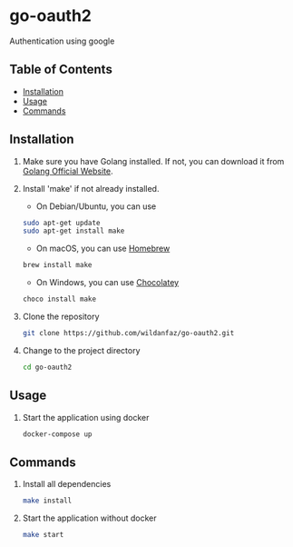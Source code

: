 # go-oauth2

Authentication using google

## Table of Contents

- [Installation](#installation)
- [Usage](#usage)
- [Commands](#commands)

## Installation

1. Make sure you have Golang installed. If not, you can download it from [Golang Official Website](https://go.dev/doc/install).

2. Install 'make' if not already installed. 

    * On Debian/Ubuntu, you can use

    ```bash
    sudo apt-get update
    sudo apt-get install make
    ```

   * On macOS, you can use [Homebrew](https://brew.sh/)

    ```bash
    brew install make
    ```

   * On Windows, you can use [Chocolatey](https://chocolatey.org/)

    ```bash
    choco install make
    ```

3. Clone the repository

    ```bash
    git clone https://github.com/wildanfaz/go-oauth2.git
    ```

4. Change to the project directory

    ```bash
    cd go-oauth2
    ```

## Usage

1. Start the application using docker

    ```bash
    docker-compose up
    ```

## Commands

1. Install all dependencies
    ```bash
    make install
    ```

2. Start the application without docker
    ```bash
    make start
    ```